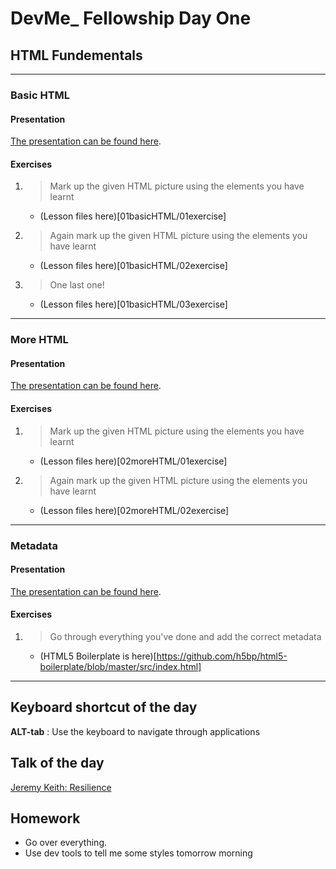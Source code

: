 # DevMe_ Fellowship Day One
## HTML Fundementals

---

### Basic HTML

#### Presentation

[The presentation can be found here](https://gitpitch.com/develop-me/fellowship-wk1-beg-html-css?p=day01/01basicHTML).

#### Exercises

1. > Mark up the given HTML picture using the elements you have learnt
	- (Lesson files here)[01basicHTML/01exercise]
2. > Again mark up the given HTML picture using the elements you have learnt
	- (Lesson files here)[01basicHTML/02exercise]
3. > One last one!
	- (Lesson files here)[01basicHTML/03exercise]

---

### More HTML

#### Presentation

[The presentation can be found here](https://gitpitch.com/develop-me/fellowship-wk1-beg-html-css?p=day01/02moreHTML).

#### Exercises

1. > Mark up the given HTML picture using the elements you have learnt
	- (Lesson files here)[02moreHTML/01exercise]
2. > Again mark up the given HTML picture using the elements you have learnt
	- (Lesson files here)[02moreHTML/02exercise]

---

### Metadata

#### Presentation

[The presentation can be found here](https://gitpitch.com/develop-me/fellowship-wk1-beg-html-css?p=day01/metadata).

#### Exercises

1. > Go through everything you've done and add the correct metadata
	- (HTML5 Boilerplate is here)[https://github.com/h5bp/html5-boilerplate/blob/master/src/index.html]

---

## Keyboard shortcut of the day

**ALT-tab** : Use the keyboard to navigate through applications

## Talk of the day

[Jeremy Keith: Resilience](https://www.youtube.com/watch?v=W7wj7EDrSko)

## Homework

- Go over everything.
- Use dev tools to tell me some styles tomorrow morning